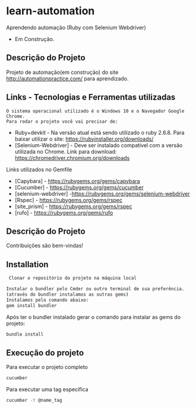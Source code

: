 # learn-automation
Aprendendo automação (Ruby com Selenium Webdriver)

* Em Construção.

## Descrição do Projeto
Projeto de automação(em construção) do site http://automationpractice.com/ para aprendizado.

## Links - Tecnologias e Ferramentas utilizadas 
    O sistema operacional utilizado é o Windows 10 e o Navegador Google Chrome.
    Para rodar o projeto você vai precisar de:
- Ruby+devkit - Na versão atual está sendo utilizado o ruby 2.6.8. Para baixar utilizar o site: https://rubyinstaller.org/downloads/
- [Selenium-Webdriver] - Deve ser instalado compatível com a versão utilizada no Chrome. Link para download: https://chromedriver.chromium.org/downloads
 
Links utilizados no Gemfile
- [Capybara] - https://rubygems.org/gems/capybara
- [Cucumber] - https://rubygems.org/gems/cucumber
- [selenium-webdriver] -https://rubygems.org/gems/selenium-webdriver
- [Rspec] -  https://rubygems.org/gems/rspec
- [site_prism] -  https://rubygems.org/gems/rspec
- [rufo] - https://rubygems.org/gems/rufo


## Descrição do Projeto
Contribuições são bem-vindas! 

## Installation
```sh
 Clonar o repositório do projeto na máquina local
```
```sh
Instalar o bundler pelo Cmder ou outro terminal de sua preferência.
(através do bundler instalamos as outras gems)
Instalamos pelo comando abaixo:
gem install bundler
```

Após ter o bundler instalado gerar o comando para instalar as gems do projeto:
```sh
bundle install
```

## Execução do projeto

Para executar o projeto completo
```sh
cucumber
```
Para executar uma tag específica
```sh
cucumber -t @name_tag 
```



   